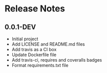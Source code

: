 # Release Notes

## 0.0.1-DEV

- Initial project
- Add LICENSE and README.md files
- Add travis as a CI box
- Update Dockerfile file
- Add travis-ci, requires and coveralls badges
- Format requirements.txt file

